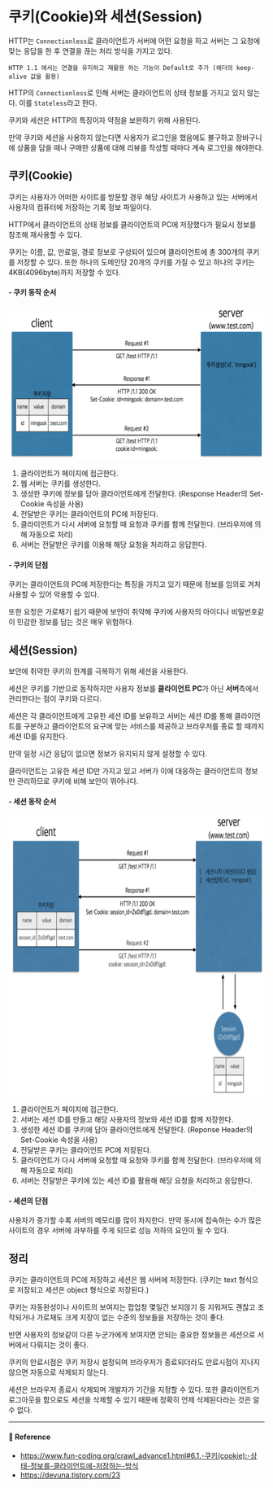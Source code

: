 # 쿠키(Cookie)와 세션(Session)  

HTTP는 `Connectionless`로 클라이언트가 서버에 어떤 요청을 하고 서버는 그 요청에 맞는 응답을 한 후 연결을 끊는 처리 방식을 가지고 있다.  

```text
HTTP 1.1 에서는 연결을 유지하고 재활용 하는 기능이 Default로 추가 (헤더의 keep-alive 값을 활용)
```

HTTP의 `Connectionless`로 인해 서버는 클라이언트의 상태 정보를 가지고 있지 않는다. 이를 `Stateless`라고 한다.  

쿠키와 세션은 HTTP의 특징이자 약점을 보완하기 위해 사용된다.  

만약 쿠키와 세션을 사용하지 않는다면 사용자가 로그인을 했음에도 불구하고 장바구니에 상품을 담을 때나 구매한 상품에 대해 리뷰를 작성할 때마다 계속 로그인을 해야한다.  

## 쿠키(Cookie)  

쿠키는 사용자가 어떠한 사이트를 방문할 경우 해당 사이트가 사용하고 있는 서버에서 사용자의 컴퓨터에 저장하는 기록 정보 파일이다.  

HTTP에서 클라이언트의 상태 정보를 클라이언트의 PC에 저장했다가 필요시 정보를 참조해 재사용할 수 있다.  

쿠키는 이름, 값, 만료일, 경로 정보로 구성되어 있으며 클라이언트에 총 300개의 쿠키를 저장할 수 있다. 또한 하나의 도메인당 20개의 쿠키를 가질 수 있고 하나의 쿠키는 4KB(4096byte)까지 저장할 수 있다.  

#### - 쿠키 동작 순서  

<img src="/Http/image/cookie.png" width="650" height="300">  

1. 클라이언트가 페이지에 접근한다.
2. 웹 서버는 쿠키를 생성한다.
3. 생성한 쿠키에 정보를 담아 클라이언트에게 전달한다. (Response Header의 Set-Cookie 속성을 사용)
4. 전달받은 쿠키는 클라이언트의 PC에 저장된다.
5. 클라이언트가 다시 서버에 요청할 때 요청과 쿠키를 함께 전달한다. (브라우저에 의해 자동으로 처리)
6. 서버는 전달받은 쿠키를 이용해 해당 요청을 처리하고 응답한다.

#### - 쿠키의 단점    

쿠키는 클라이언트의 PC에 저장한다는 특징을 가지고 있기 때문에 정보를 임의로 겨처 사용할 수 있어 악용할 수 있다.  

또한 요청은 가로채기 쉽기 때문에 보안이 취약해 쿠키에 사용자의 아이디나 비밀번호같이 민감한 정보를 담는 것은 매우 위험하다.  

## 세션(Session)  

보안에 취약한 쿠키의 한계를 극복하기 위해 세션을 사용한다.  

세션은 쿠키를 기반으로 동작하지만 사용자 정보를 **클라이언트 PC**가 아닌 **서버**측에서 관리한다는 점이 쿠키와 다르다.  

세션은 각 클라이언트에게 고유한 세션 ID를 보유하고 서버는 세션 ID를 통해 클라이언트를 구분하고 클라이언트의 요구에 맞는 서비스를 제공하고 브라우저를 종료 할 때까지 세션 ID를 유지한다.  

만약 일정 시간 응답이 없으면 정보가 유지되지 않게 설정할 수 있다.  

클라이언트는 고유한 세션 ID만 가지고 있고 서버가 이에 대응하는 클라이언트의 정보만 관리하므로 쿠키에 비해 보안이 뛰어나다.  

#### - 세션 동작 순서  

<img src="/Http/image/session.png" width="650" height="550">  

1. 클라이언트가 페이지에 접근한다.
2. 서버는 세션 ID를 만들고 해당 사용자의 정보와 세션 ID를 함께 저장한다.
3. 생성한 세션 ID를 쿠키에 담아 클라이언트에게 전달한다. (Reponse Header의 Set-Cookie 속성을 사용)
4. 전달받은 쿠키는 클라이언트 PC에 저장된다.
5. 클라이언트가 다시 서버에 요청할 때 요청와 쿠키를 함께 전달한다. (브라우저에 의해 자동으로 처리)
6. 서버는 전달받은 쿠키에 있는 세션 ID를 활용해 해당 요청을 처리하고 응답한다.

#### - 세션의 단점  

사용자가 증가할 수록 서버의 메모리를 많이 차지한다. 만약 동시에 접속하는 수가 많은 사이트의 경우 서버에 과부하를 주게 되므로 성능 저하의 요인이 될 수 있다.  

## 정리  

쿠키는 클라이언트의 PC에 저장하고 세션은 웹 서버에 저장한다. (쿠키는 text 형식으로 저장되고 세션은 object 형식으로 저장된다.)  

쿠키는 자동완성이나 사이트의 보여지는 팝업창 몇일간 보지않기 등 지워져도 괜찮고 조작되거나 가로채도 크게 지장이 없는 수준의 정보들을 저장하는 것이 좋다.  

반면 사용자의 정보같이 다른 누군가에게 보여지면 안되는 중요한 정보들은 세션으로 서버에서 다뤄지는 것이 좋다.  

쿠키의 만료시점은 쿠키 저장시 설정되며 브라우저가 종료되더라도 만료시점이 지나지 않으면 자동으로 삭제되지 않는다.  

세션은 브라우저 종료시 삭제되며 개발자가 기간을 지정할 수 있다. 또한 클라이언트가 로그아웃을 함으로도 세션을 삭제할 수 있기 때문에 정확히 언제 삭제된다라는 것은 알 수 없다.  

---

#### 📌 Reference  

- <https://www.fun-coding.org/crawl_advance1.html#6.1.-쿠키(cookie):-상태-정보를-클라이언트에-저장하는-방식>
- <https://devuna.tistory.com/23>